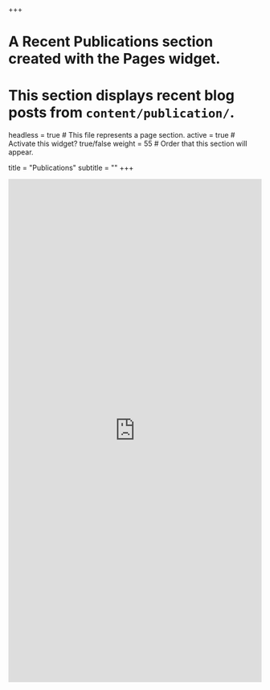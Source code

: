 +++
# A Recent Publications section created with the Pages widget.
# This section displays recent blog posts from `content/publication/`.

headless = true  # This file represents a page section.
active = true  # Activate this widget? true/false
weight = 55  # Order that this section will appear.

title = "Publications"
subtitle = ""
+++

<iframe style="width: 100%; height: 1000px" src="https://dare.uva.nl/search?org-uuid=07d87aa7-649c-424c-8298-f5164946d191&amp;sort=year;smode=iframe;startDoc=1" frameborder="0"></iframe>